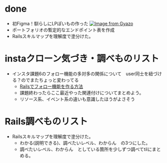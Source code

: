 # done
- 初Figma！馴らしにLPぽいもの作った
[![Image from Gyazo](https://i.gyazo.com/ef470022cc9453ef667eb14431667b1e.png)](https://gyazo.com/ef470022cc9453ef667eb14431667b1e)
- ポートフォリオの暫定的なエンドポイント表を作成
- Railsスキルマップを理解度で塗分けた。

# instaクローン気づき・調べものリスト
- インスタ課題6のフォロー機能の多対多の関係について　user同士を紐づける？のでまたちょっと変わってる
  - [Railsでフォロー機能を作る方法](https://qiita.com/mitsumitsu1128/items/e41e2ff37f143db81897)
  - 課題終わったらここ最近やった関連付けについてまとめよう。
  - リソース系、イベント系の違いも意識したほうがよさそう

# Rails調べものリスト
- Railsスキルマップを理解度で塗分けた。
  - わかる(説明できる)、調べたいレベル、わからん　の3つにした。
  - 調べたいレベル、わからん　としている箇所を少しずつ調べてtilにまとめる。